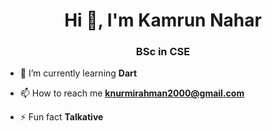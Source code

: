 <h1 align="center">Hi 👋, I'm Kamrun Nahar</h1>
<h3 align="center">BSc in CSE </h3>

- 🌱 I’m currently learning **Dart**

- 📫 How to reach me **knurmirahman2000@gmail.com**

- ⚡ Fun fact **Talkative**




